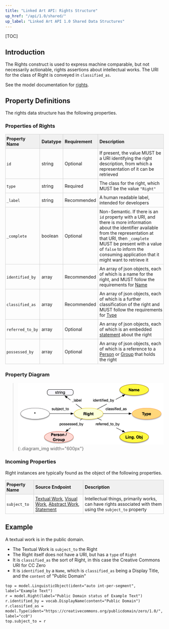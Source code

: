 ```yaml
---
title: "Linked Art API: Rights Structure"
up_href: "/api/1.0/shared/"
up_label: "Linked Art API 1.0 Shared Data Structures"
---
```


<style>
th, td {
  padding: 5px 5px;
  text-align: left;
  border: 1px solid #D0D0D0; }
th { background: #F0F0F0; }
th:first-child, td:first-child { padding-left: 3px; }
th:last-child, td:last-child { padding-right: 3px; }
</style>

[TOC]

## Introduction

The Rights construct is used to express machine comparable, but not necessarily actionable, rights assertions about intellectual works. The URI for the class of Right is conveyed in `classified_as`.

See the model documentation for [rights](/model/object/rights/#rights-assertions).

## Property Definitions

The rights data structure has the following properties.

### Properties of Rights

| Property Name     | Datatype      | Requirement | Description | 
|-------------------|---------------|-------------|-------------|
| `id`              | string        | Optional    | If present, the value MUST be a URI identifying the right description, from which a representation of it can be retrieved | 
| `type`            | string        | Required    | The class for the right, which MUST be the value `"Right"` |
| `_label`          | string        | Recommended | A human readable label, intended for developers |
| `_complete`       | boolean       | Optional    | Non-Semantic. If there is an `id` property with a URI, and there is more information about the identifier available from the representation at that URI, then `_complete` MUST be present with a value of `false` to inform the consuming application that it might want to retrieve it |
| `identified_by`   | array         | Recommended | An array of json objects, each of which is a name for the right, and MUST follow the requirements for [Name](../name/) |
| `classified_as`   | array         | Recommended | An array of json objects, each of which is a further classification of the right and MUST follow the requirements for [Type](../type/) |
| `referred_to_by`  | array         | Optional    | An array of json objects, each of which is an embedded [statement](../statement/) about the right |
| `possessed_by`    | array         | Optional    | An array of json objects, each of which is a reference to a [Person](../../endpoint/person) or [Group](../../endpoint/group) that holds the right |

### Property Diagram

> ![diagram](right_properties.png){:.diagram_img width="600px"}

### Incoming Properties

Right instances are typically found as the object of the following properties.

| Property Name   | Source Endpoint   | Description |
|-----------------|-------------------|-------------|
| `subject_to`     | [Textual Work](../../endpoint/textual_work/), [Visual Work](../../endpoint/visual_work), [Abstract Work](../../endpoint/abstract_work), [Statement](../statement/) | Intellectual things, primarily works, can have rights associated with them using the `subject_to` property |

## Example

A textual work is in the public domain.

* The Textual Work is `subject_to` the Right
* The Right itself does not have a URI, but has a `type` of `Right`
* It is `classified_as` the sort of Right, in this case the Creative Commons URI for CC Zero
* It is `identified_by` a `Name`, which is `classified_as` being a Display Title, and the `content` of "Public Domain"

```crom
top = model.LinguisticObject(ident="auto int-per-segment", label="Example Text")
r = model.Right(label="Public Domain status of Example Text")
r.identified_by = vocab.DisplayName(content="Public Domain")
r.classified_as = model.Type(ident="https://creativecommons.org/publicdomain/zero/1.0/", label="cc0")
top.subject_to = r
```
